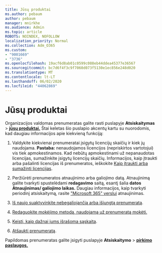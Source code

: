 ```yaml
---
title: Jūsų produktai
ms.author: pebaum
author: pebaum
manager: mnirkhe
ms.audience: Admin
ms.topic: article
ROBOTS: NOINDEX, NOFOLLOW
localization_priority: Normal
ms.collection: Adm_O365
ms.custom:
- "9001669"
- "3736"
ms.openlocfilehash: 19acf6d8ab01c0599c088eb44ddea45377e36567
ms.sourcegitcommit: bc7d6f4f3c9f7060d073f5130e1ec856e248d020
ms.translationtype: MT
ms.contentlocale: lt-LT
ms.lasthandoff: 06/02/2020
ms.locfileid: "44062869"
---
```

# <a name="your-products"></a>Jūsų produktai

Organizacijos valdomas prenumeratas galite rasti puslapyje **Atsiskaitymas**  >  **[jūsų produktai.](https://go.microsoft.com/fwlink/p/?linkid=842054)** Štai keletas šio puslapio akcentų kartu su nuorodomis, kad daugiau informacijos apie kiekvieną funkciją:

1. Valdykite kiekvienai prenumeratai įsigytų licencijų skaičių ir kiek jų naudojama.  **Pastaba:** nenaudojamos licencijos (nepriskirtos vartotojui) vis tiek apmokestinamos.  Kad nebūtų apmokestinami už nepanaudotas licencijas, sumažinkite įsigytų licencijų skaičių. Informacijos, kaip įtraukti arba pašalinti licencijas iš prenumeratos, ieškokite [Kaip įtraukti arba sumažinti licencijas](https://docs.microsoft.com/alchemyinsights/how-to-add-or-reduce-licenses).

2. Peržiūrėti prenumeratos atnaujinimo arba galiojimo datą.  Atnaujinimą galite tvarkyti spustelėdami **redagavimo** saitą, esantį šalia **datos Atnaujinimas/ galiojimo laikas.**  Daugiau informacijos, kaip tvarkyti periodinį atsiskaitymą, rasite ["Microsoft 365" verslui](https://go.microsoft.com/fwlink/?linkid=2119216) atnaujinimas.

3. [Iš naujo suaktyvinkite nebegaliojančią arba išjungtą prenumeratą](https://go.microsoft.com/fwlink/?linkid=2117519).

4. [Redaguokite mokėjimo metodą, naudojamą už prenumeratą mokėti.](https://go.microsoft.com/fwlink/?linkid=2117167)

5. [Keisti, kaip dažnai jums išrašoma sąskaita](https://go.microsoft.com/fwlink/?linkid=2119112).

6. [Atšaukti prenumeratą](https://go.microsoft.com/fwlink/?linkid=2119113).

Papildomas prenumeratas galite įsigyti puslapyje **Atsiskaitymo**  >  [**pirkimo paslaugos.**](https://go.microsoft.com/fwlink/p/?linkid=868433)
